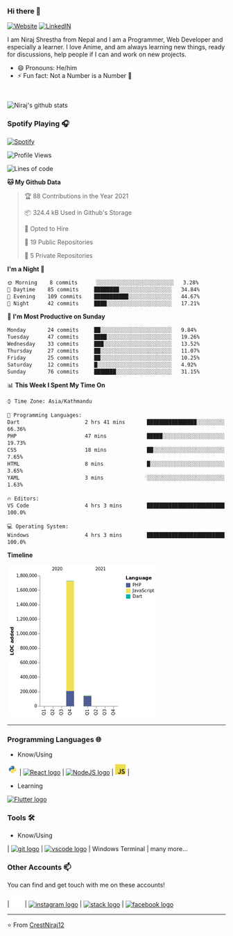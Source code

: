 ### Hi there 👋
[![Website](https://img.shields.io/website?color=%23141718&down_color=lightgrey&down_message=offline%20%F0%9F%91%8E&label=nirajshrestha.live&logoColor=red&up_color=green&up_message=online%20%F0%9F%91%8D&url=https%3A%2F%2Fnirajshrestha.live)](https://nirajshrestha.live/)
[![LinkedIN](https://img.shields.io/badge/Linkedin-Connect-blue)](https://www.linkedin.com/in/crestniraj/)


I am Niraj Shrestha from Nepal and I am a Programmer, Web Developer and especially a learner. I love Anime, and am always learning new things, ready for discussions, help people if I can and work on new projects.
- 😄 Pronouns: He/him
- ⚡ Fun fact: Not a Number is a Number 🤯

<br/>

![Niraj's github stats](https://github-readme-stats.vercel.app/api?username=CrestNiraj12&count_private=true&show_icons=true&theme=tokyonight&hide-border=true)

### Spotify Playing :headphones:
[![Spotify](https://novatorem-taupe.vercel.app/api/spotify-playing)](https://open.spotify.com/user/fqlyu32nkxn6un2530iy3qry3)

<!--START_SECTION:waka-->
![Profile Views](http://img.shields.io/badge/Profile%20Views-0-blue)

![Lines of code](https://img.shields.io/badge/From%20Hello%20World%20I%27ve%20Written-1.9%20million%20lines%20of%20code-blue)

**🐱 My Github Data** 

> 🏆 88 Contributions in the Year 2021
 > 
> 📦 324.4 kB Used in Github's Storage 
 > 
> 💼 Opted to Hire
 > 
> 📜 19 Public Repositories 
 > 
> 🔑 5 Private Repositories  
 > 
**I'm a Night 🦉** 

```text
🌞 Morning    8 commits      ░░░░░░░░░░░░░░░░░░░░░░░░░   3.28% 
🌆 Daytime    85 commits     ████████░░░░░░░░░░░░░░░░░   34.84% 
🌃 Evening    109 commits    ███████████░░░░░░░░░░░░░░   44.67% 
🌙 Night      42 commits     ████░░░░░░░░░░░░░░░░░░░░░   17.21%

```
📅 **I'm Most Productive on Sunday** 

```text
Monday       24 commits     ██░░░░░░░░░░░░░░░░░░░░░░░   9.84% 
Tuesday      47 commits     ████░░░░░░░░░░░░░░░░░░░░░   19.26% 
Wednesday    33 commits     ███░░░░░░░░░░░░░░░░░░░░░░   13.52% 
Thursday     27 commits     ██░░░░░░░░░░░░░░░░░░░░░░░   11.07% 
Friday       25 commits     ██░░░░░░░░░░░░░░░░░░░░░░░   10.25% 
Saturday     12 commits     █░░░░░░░░░░░░░░░░░░░░░░░░   4.92% 
Sunday       76 commits     ███████░░░░░░░░░░░░░░░░░░   31.15%

```


📊 **This Week I Spent My Time On** 

```text
⌚︎ Time Zone: Asia/Kathmandu

💬 Programming Languages: 
Dart                     2 hrs 41 mins       ████████████████░░░░░░░░░   66.36% 
PHP                      47 mins             █████░░░░░░░░░░░░░░░░░░░░   19.73% 
CSS                      18 mins             ██░░░░░░░░░░░░░░░░░░░░░░░   7.65% 
HTML                     8 mins              █░░░░░░░░░░░░░░░░░░░░░░░░   3.65% 
YAML                     3 mins              ░░░░░░░░░░░░░░░░░░░░░░░░░   1.63%

🔥 Editors: 
VS Code                  4 hrs 3 mins        █████████████████████████   100.0%

💻 Operating System: 
Windows                  4 hrs 3 mins        █████████████████████████   100.0%

```

**Timeline**

![Chart not found](https://raw.githubusercontent.com/CrestNiraj12/CrestNiraj12/master/charts/bar_graph.png) 


<!--END_SECTION:waka-->

---

### Programming Languages 🌐

- Know/Using

[<img src="https://raw.githubusercontent.com/github/explore/80688e429a7d4ef2fca1e82350fe8e3517d3494d/topics/python/python.png" alt="python logo" width="24">](https://www.python.org/)    |    [<img src="https://user-images.githubusercontent.com/21227322/31187159-01c8d592-a8ff-11e7-9386-af708a7ae9de.png" alt="React logo" width="24">](https://reactjs.org/)    |    [<img src="https://upload.wikimedia.org/wikipedia/commons/d/d9/Node.js_logo.svg" alt="NodeJS logo" width="24">](https://nodejs.org/en/)   |   [<img src="https://raw.githubusercontent.com/github/explore/80688e429a7d4ef2fca1e82350fe8e3517d3494d/topics/javascript/javascript.png" alt="js logo" width="24">](https://developer.mozilla.org/en-US/docs/Web/JavaScript)    |

- Learning

 [<img src="https://upload.wikimedia.org/wikipedia/commons/1/17/Google-flutter-logo.png" alt="Flutter logo" width="40">](https://https://flutter.dev/)

### Tools 🛠️

- Know/Using

|    [<img src="https://raw.githubusercontent.com/Delta456/Delta456/master/img/git.png" alt="git logo" width="24">](https://git-scm.com/)    |   [<img src="https://raw.githubusercontent.com/Delta456/Delta456/master/img/vscode.png" alt="vscode logo" width="24">](https://code.visualstudio.com/)   |   Windows Terminal   |   many more...


### Other Accounts 📫

You can find and get touch with me on these accounts!

|   [<img src="https://raw.githubusercontent.com/Delta456/Delta456/master/img/github.png" alt="github logo" width="28">](https://github.com/CrestNiraj12)   |   [<img src="https://raw.githubusercontent.com/Delta456/Delta456/master/img/instagram.jpg" alt="instagram logo" width="24">](https://www.instagram.com/crestniraz/)   |   [<img src="https://raw.githubusercontent.com/Delta456/Delta456/master/img/stack.svg" alt="stack logo" width="24">](https://stackoverflow.com/users/7185580/crestniraz)   |   [<img src="https://upload.wikimedia.org/wikipedia/commons/5/51/Facebook_f_logo_%282019%29.svg" alt="facebook logo" width="24">](https://www.facebook.com/crestniraz)

---
⭐️ From [CrestNiraj12](https://github.com/CrestNiraj12)
